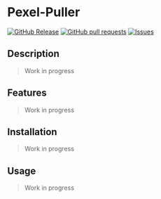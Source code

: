 # Pexel-Puller
[![GitHub Release](https://img.shields.io/github/release/zjayers/pexel-puller.svg?style=flat)](https://github.com/zjayers/pexel-puller/releases)
[![GitHub pull requests](https://img.shields.io/github/issues-pr/zjayers/pexel-puller.svg?style=flat)](https://github.com/zjayers/pexel-puller/pulls)
[![Issues](https://img.shields.io/github/issues-raw/zjayers/pexel-puller.svg?maxAge=25000)](https://github.com/zjayers/pexel-puller/issues)

## Description

> Work in progress

## Features

> Work in progress

## Installation

> Work in progress

## Usage

> Work in progress
